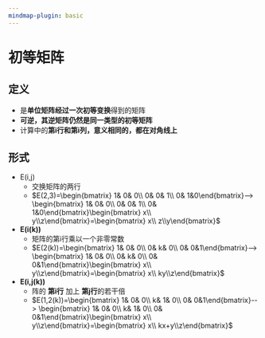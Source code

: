 ```yaml
---
mindmap-plugin: basic
---
```


# 初等矩阵

## 定义
- 是**单位矩阵经过一次初等变换**得到的矩阵
- **可逆，其逆矩阵仍然是同一类型的初等矩阵**
- 计算中的**第i行和第i列，意义相同的，都在对角线上**

## 形式
- E(i,j)
	- 交换矩阵的两行
	- $E(2,3)=\begin{bmatrix}  1&  0& 0\\  0&  0& 1\\  0&  1&0\end{bmatrix}--> \begin{bmatrix}  1&  0& 0\\  0&  0& 1\\  0&  1&0\end{bmatrix}\begin{bmatrix} x\\ y\\z\end{bmatrix}=\begin{bmatrix} x\\ z\\y\end{bmatrix}$
- **E(i(k))**
	- 矩阵的第i行乘以一个非零常数
	- $E(2(k))=\begin{bmatrix}  1&  0& 0\\  0&  k& 0\\  0&  0&1\end{bmatrix}--> \begin{bmatrix}  1&  0& 0\\  0&  k& 0\\  0&  0&1\end{bmatrix}\begin{bmatrix} x\\ y\\z\end{bmatrix}=\begin{bmatrix} x\\ ky\\z\end{bmatrix}$
- **E(i,j(k))**
	- 阵的 **第i行** 加上 **第j行**的若干倍
	- $E(1,2(k))=\begin{bmatrix}  1&  0& 0\\  k&  1& 0\\  0&  0&1\end{bmatrix}--> \begin{bmatrix}  1&  0& 0\\  k&  1& 0\\  0&  0&1\end{bmatrix}\begin{bmatrix} x\\ y\\z\end{bmatrix}=\begin{bmatrix} x\\ kx+y\\z\end{bmatrix}$